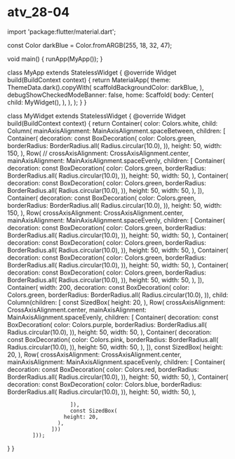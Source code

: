 # atv_28-04
import 'package:flutter/material.dart';

const Color darkBlue = Color.fromARGB(255, 18, 32, 47);

void main() {
  runApp(MyApp());
}

class MyApp extends StatelessWidget {
  @override
  Widget build(BuildContext context) {
    return MaterialApp(
      theme: ThemeData.dark().copyWith(
        scaffoldBackgroundColor: darkBlue,
      ),
      debugShowCheckedModeBanner: false,
      home: Scaffold(
        body: Center(
          child: MyWidget(),
        ),
      ),
    );
  }
}

class MyWidget extends StatelessWidget {
  @override
  Widget build(BuildContext context) {
    return Container(
        color: Colors.white,
        child: Column(
            mainAxisAlignment: MainAxisAlignment.spaceBetween,
            children: [
              Container(
                decoration: const BoxDecoration(
                    color: Colors.green,
                    borderRadius: BorderRadius.all(
                      Radius.circular(10.0),
                    )),
                height: 50,
                width: 150,
              ),
              Row(
                  //   crossAxisAlignment: CrossAxisAlignment.center,
                  mainAxisAlignment: MainAxisAlignment.spaceEvenly,
                  children: [
                    Container(
                      decoration: const BoxDecoration(
                          color: Colors.green,
                          borderRadius: BorderRadius.all(
                            Radius.circular(10.0),
                          )),
                      height: 50,
                      width: 50,
                    ),
                    Container(
                      decoration: const BoxDecoration(
                          color: Colors.green,
                          borderRadius: BorderRadius.all(
                            Radius.circular(10.0),
                          )),
                      height: 50,
                      width: 50,
                    ),
                  ]),
              Container(
                decoration: const BoxDecoration(
                    color: Colors.green,
                    borderRadius: BorderRadius.all(
                      Radius.circular(10.0),
                    )),
                height: 50,
                width: 150,
              ),
              Row(
                  crossAxisAlignment: CrossAxisAlignment.center,
                  mainAxisAlignment: MainAxisAlignment.spaceEvenly,
                  children: [
                    Container(
                      decoration: const BoxDecoration(
                          color: Colors.green,
                          borderRadius: BorderRadius.all(
                            Radius.circular(10.0),
                          )),
                      height: 50,
                      width: 50,
                    ),
                    Container(
                      decoration: const BoxDecoration(
                          color: Colors.green,
                          borderRadius: BorderRadius.all(
                            Radius.circular(10.0),
                          )),
                      height: 50,
                      width: 50,
                    ),
                    Container(
                      decoration: const BoxDecoration(
                          color: Colors.green,
                          borderRadius: BorderRadius.all(
                            Radius.circular(10.0),
                          )),
                      height: 50,
                      width: 50,
                    ),
                    Container(
                      decoration: const BoxDecoration(
                          color: Colors.green,
                          borderRadius: BorderRadius.all(
                            Radius.circular(10.0),
                          )),
                      height: 50,
                      width: 50,
                    ),
                  ]),
              Container(
                  width: 200,
                  decoration: const BoxDecoration(
                      color: Colors.green,
                      borderRadius: BorderRadius.all(
                        Radius.circular(10.0),
                      )),
                  child: Column(children: [
                        const SizedBox(
                      height: 20,
                    ),
                    Row(
                        crossAxisAlignment: CrossAxisAlignment.center,
                        mainAxisAlignment: MainAxisAlignment.spaceEvenly,
                        children: [
                          Container(
                            decoration: const BoxDecoration(
                                color: Colors.purple,
                                borderRadius: BorderRadius.all(
                                  Radius.circular(10.0),
                                )),
                            height: 50,
                            width: 50,
                          ),
                          Container(
                            decoration: const BoxDecoration(
                                color: Colors.pink,
                                borderRadius: BorderRadius.all(
                                  Radius.circular(10.0),
                                )),
                            height: 50,
                            width: 50,
                          ),
                        ]),
                    const SizedBox(
                      height: 20,
                    ),
                    Row(
                        crossAxisAlignment: CrossAxisAlignment.center,
                        mainAxisAlignment: MainAxisAlignment.spaceEvenly,
                        children: [
                          Container(
                            decoration: const BoxDecoration(
                                color: Colors.red,
                                borderRadius: BorderRadius.all(
                                  Radius.circular(10.0),
                                )),
                            height: 50,
                            width: 50,
                          ),
                          Container(
                            decoration: const BoxDecoration(
                                color: Colors.blue,
                                borderRadius: BorderRadius.all(
                                  Radius.circular(10.0),
                                )),
                            height: 50,
                            width: 50,
                          ),
                      
                        ]),
                        const SizedBox(
                      height: 20,
                    ),
                  ]))
            ]));
  }
}
